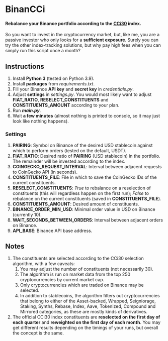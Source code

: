 # BinanCCi

#### Rebalance your Binance portfolio according to the [CCi30](https://cci30.com/) index.

So you want to invest in the cryptocurrency market, but, like me, you are a passive investor who only looks for a **sufficient exposure**. Surely you can try the other index-tracking solutions, but why pay high fees when you can simply run this script once a month?

## Instructions

1. Install **Python 3** (tested on Python 3.9).
2. Install **packages** from *requirements.txt*.
3. Fill your Binance **API key** and **secret key** in *credentials.py*.
4. Adjust **settings** in *settings.py*. You would most likely want to adjust **FIAT_RATIO**, **RESELECT_CONSTITUENTS** and **CONSTITUENTS_AMOUNT** according to your plan.
5. Run ***main.py***.
6. Wait **a few minutes** (almost nothing is printed to console, so it may just look like nothing happens).

### Settings

1. **PAIRING**: Symbol on Binance of the desired USD stablecoin against which to perform orders (tested on the default, USDT).
2. **FIAT_RATIO**: Desired ratio of **PAIRING** (USD stablecoin) in the portfolio. The remainder will be invested according to the index.
3. **COINGECKO_REQUEST_INTERVAL**: Interval between adjacent requests to CoinGecko API (in seconds).
4. **CONSTITUENTS_FILE**: File in which to save the CoinGecko IDs of the current constituents.
5. **RESELECT_CONSTITUENTS**: *True* to rebalance on a reselection of constituents (this will regardless happen on the first run); *False* to rebalance on the current constituents (saved in **CONSTITUENTS_FILE**).
6. **CONSTITUENTS_AMOUNT**: Desired amount of constituents.
7. **BINANCE_ORDER_MIN_USD**: Minimal order value in USD on Binance (currently 10).
8. **WAIT_SECONDS_BETWEEN_ORDERS**: Interval between adjacent orders on Binance.
9. **API_BASE**: Binance API base address.

## Notes

1. The constituents are selected according to the CCi30 selection algorithm, with a few caveats:
   1. You may adjust the number of constituents (not necessarily 30).
   2. The algorithm is run on market data from the top 250 cryptocurrencies by current market cap.
   3. Only cryptocurrencies which are traded on Binance may be selected.
   4. In addition to stablecoins, the algorithm filters out cryptocurrencies that belong to either of the Asset-backed, Wrapped, Seigniorage, Staking, Synths, Rebase, Index, Aave, Tokenized, Compound and Mirrored categories, as these are mostly kinds of derivatives.
2. The official CCi30 index constituents are **reselected on the first day of each quarter** and **reweighted on the first day of each month**. You may get different results depending on the timings of your runs, but overall the concept is the same.

